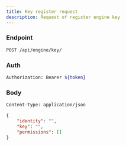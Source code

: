 ```yaml
---
title: Key register request
description: Request of register engine key
---
```


### Endpoint

```bash
POST /api/engine/key/
```

### Auth

```bash
Authorization: Bearer ${token}
```

### Body

```bash
Content-Type: application/json
```

```json
{
    "identity": "",
    "key": "",
    "permissions": []
}
```

